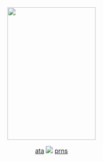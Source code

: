 <div align="center"> 

<img src="https://files.catbox.moe/zdowt7.png" width="200" height="300" />

[ata](https://kayyoko.atabook.org) <img src="https://files.catbox.moe/326ce8.png" /> [prns](https://en.pronouns.page/@kayyoko)

</div> 
